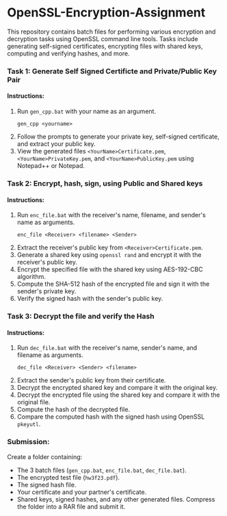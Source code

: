 # OpenSSL-Encryption-Assignment
 This repository contains batch files for performing various encryption and decryption tasks using OpenSSL command line tools. Tasks include generating self-signed certificates, encrypting files with shared keys, computing and verifying hashes, and more.


### Task 1: Generate Self Signed Certificte and Private/Public Key Pair

#### Instructions:
1. Run `gen_cpp.bat` with your name as an argument.
   ```
   gen_cpp <yourname>
   ```
2. Follow the prompts to generate your private key, self-signed certificate, and extract your public key.
3. View the generated files `<YourName>Certificate.pem`, `<YourName>PrivateKey.pem`, and `<YourName>PublicKey.pem` using Notepad++ or Notepad.

### Task 2: Encrypt, hash, sign, using Public and Shared keys

#### Instructions:
1. Run `enc_file.bat` with the receiver's name, filename, and sender's name as arguments.
   ```
   enc_file <Receiver> <filename> <Sender>
   ```
2. Extract the receiver's public key from `<Receiver>Certificate.pem`.
3. Generate a shared key using `openssl rand` and encrypt it with the receiver's public key.
4. Encrypt the specified file with the shared key using AES-192-CBC algorithm.
5. Compute the SHA-512 hash of the encrypted file and sign it with the sender's private key.
6. Verify the signed hash with the sender's public key.

### Task 3: Decrypt the file and verify the Hash

#### Instructions:
1. Run `dec_file.bat` with the receiver's name, sender's name, and filename as arguments.
   ```
   dec_file <Receiver> <Sender> <filename>
   ```
2. Extract the sender's public key from their certificate.
3. Decrypt the encrypted shared key and compare it with the original key.
4. Decrypt the encrypted file using the shared key and compare it with the original file.
5. Compute the hash of the decrypted file.
6. Compare the computed hash with the signed hash using OpenSSL `pkeyutl`.

### Submission:
Create a folder containing:
- The 3 batch files (`gen_cpp.bat`, `enc_file.bat`, `dec_file.bat`).
- The encrypted test file (`hw3f23.pdf`).
- The signed hash file.
- Your certificate and your partner's certificate.
- Shared keys, signed hashes, and any other generated files.
Compress the folder into a RAR file and submit it.
